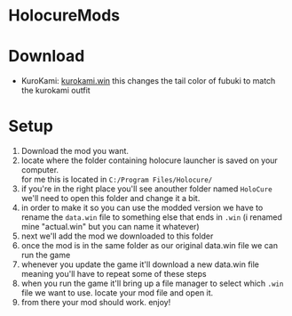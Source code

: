 # HolocureMods

# Download
<ul>
  <li>KuroKami: <a href="https://github.com/AmashiSenpai/HolocureMods/blob/main/kurokami.win">kurokami.win</a> this changes the tail color of fubuki to match the kurokami outfit</li>
</ul>


# Setup
<ol>
  <li>Download the mod you want.</li>
  <li>locate where the folder containing holocure launcher is saved on your computer. <br /> for me this is located in <code>C:/Program Files/Holocure/</code></li>
  <li>if you're in the right place you'll see anouther folder named <code>HoloCure</code> we'll need to open this folder and change it a bit.</li>
  <li>in order to make it so you can use the modded version we have to rename the <code>data.win</code> file to something else that ends in <code>.win</code> (i renamed mine "actual.win" but you can name it whatever)</li>
  <li>next we'll add the mod we downloaded to this folder</li>
  <li>once the mod is in the same folder as our original data.win file we can run the game</li>
  <li>whenever you update the game it'll download a new data.win file meaning you'll have to repeat some of these steps</li>
  <li>when you run the game it'll bring up a file manager to select which <code>.win</code> file we want to use. locate your mod file and open it.</li>
  <li>from there your mod should work. enjoy!</li>
</ol>

